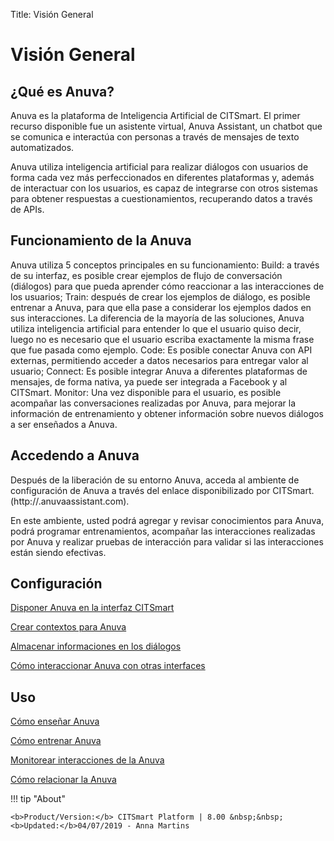 Title: Visión General
# Visión General

## ¿Qué es Anuva?

Anuva es la plataforma de Inteligencia Artificial de CITSmart. El primer recurso disponible fue un asistente virtual, Anuva Assistant, un chatbot que se comunica e interactúa con personas a través de mensajes de texto automatizados. 

Anuva utiliza inteligencia artificial para realizar diálogos con usuarios de forma cada vez más perfeccionados en diferentes plataformas y, además de interactuar con los usuarios, es capaz de integrarse con otros sistemas para obtener respuestas a cuestionamientos, recuperando datos a través de APIs.

## Funcionamiento de la Anuva

Anuva utiliza 5 conceptos principales en su funcionamiento:
Build: a través de su interfaz, es posible crear ejemplos de flujo de conversación (diálogos) para que pueda aprender cómo reaccionar a las interacciones de los usuarios;
Train: después de crear los ejemplos de diálogo, es posible entrenar a Anuva, para que ella pase a considerar los ejemplos dados en sus interacciones. La diferencia de la mayoría de las soluciones, Anuva utiliza inteligencia artificial para entender lo que el usuario quiso decir, luego no es necesario que el usuario escriba exactamente la misma frase que fue pasada como ejemplo.
Code: Es posible conectar Anuva con API externas, permitiendo acceder a datos necesarios para entregar valor al usuario;
Connect: Es posible integrar Anuva a diferentes plataformas de mensajes, de forma nativa, ya puede ser integrada a Facebook y al CITSmart.
Monitor: Una vez disponible para el usuario, es posible acompañar las conversaciones realizadas por Anuva, para mejorar la información de entrenamiento y obtener información sobre nuevos diálogos a ser enseñados a Anuva. 

## Accedendo a Anuva

Después de la liberación de su entorno Anuva, acceda al ambiente de configuración de Anuva a través del enlace disponibilizado por CITSmart. (http://<Su-Instancia>.anuvaassistant.com).

En este ambiente, usted podrá agregar y revisar conocimientos para Anuva, podrá programar entrenamientos, acompañar las interacciones realizadas por Anuva y realizar pruebas de interacción para validar si las interacciones están siendo efectivas.


## Configuración

[Disponer Anuva en la interfaz CITSmart](/es-es/anuva/configuration/anuva-citsmart.html)

[Crear contextos para Anuva](/es-es/anuva/configuration/context-anuva.html)

[Almacenar informaciones en los diálogos](/es-es/anuva/configuration/store-dialog-anuva.html)

[Cómo interaccionar Anuva con otras interfaces](/es-es/anuva/configuration/interact-anuva.html)

## Uso

[Cómo enseñar Anuva](/pt-br/anuva/use/teach-anuva.html)

[Cómo entrenar Anuva](/pt-br/anuva/use/trainning-anuva.html)

[Monitorear interacciones de la Anuva](/pt-br/anuva/use/monitoring-anuva.html)

[Cómo relacionar la Anuva](/pt-br/anuva/interact-anuva.html)


!!! tip "About"

    <b>Product/Version:</b> CITSmart Platform | 8.00 &nbsp;&nbsp;
    <b>Updated:</b>04/07/2019 - Anna Martins

